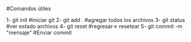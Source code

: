 #Comandos útiles

1- git init #iniciar git
2- git add . #agregar todos los archivos
3- git status #ver estado archivos
4- git reset #regresar-> resetear
5- git commit -m "mensaje" #Enviar commit
